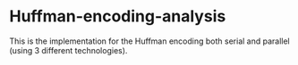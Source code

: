 # Huffman-encoding-analysis
This is the implementation for the Huffman encoding both serial and parallel (using 3 different technologies).

